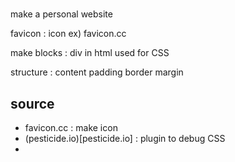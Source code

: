 # 

make a personal website

favicon : icon ex) favicon.cc

make blocks : div in html used for CSS

structure : content  padding  border  margin

## source
- favicon.cc : make icon
- (pesticide.io)[pesticide.io] : plugin to debug CSS
- 